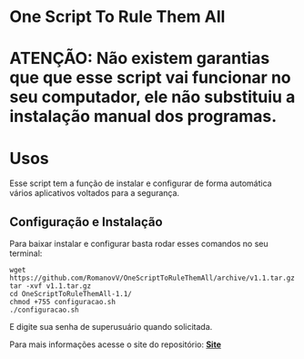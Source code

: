 # One Script To Rule Them All
# ATENÇÃO: Não existem garantias que que esse script vai funcionar no seu computador, ele não substituiu a instalação manual dos programas.

# Usos

Esse script tem a função de instalar e configurar de forma automática vários aplicativos voltados para a segurança.

## Configuração e Instalação
Para baixar instalar e configurar basta rodar esses comandos no seu terminal:

~~~
wget https://github.com/RomanovV/OneScriptToRuleThemAll/archive/v1.1.tar.gz
tar -xvf v1.1.tar.gz
cd OneScriptToRuleThemAll-1.1/
chmod +755 configuracao.sh
./configuracao.sh
~~~

E digite sua senha de superusuário quando solicitada.



Para mais informações acesse o site do repositório: [**Site**](https://github.com/RomanovV/OneScriptToRuleThemAll)
